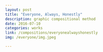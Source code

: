 ```yaml
---
layout: post
title: "Everyone, Always, Honestly"
description: graphic compositional method
date: 2016-07-10
categories: works
link: /compositions/everyonealwayshonestly
img: /everyone/img.jpeg

---
```

